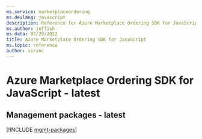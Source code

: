 ```yaml
---
ms.service: marketplaceordering
ms.devlang: javascript
description: Reference for Azure Marketplace Ordering SDK for JavaScript
ms.author: jeffish
ms.data: 07/29/2022
title: Azure Marketplace Ordering SDK for JavaScript
ms.topic: reference
author: xirzec
---
```

# Azure Marketplace Ordering SDK for JavaScript - latest

## Management packages - latest
[!INCLUDE [mgmt-packages](marketplace-ordering-mgmt-index.md)]